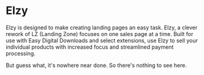 Elzy
===

Elzy is designed to make creating landing pages an easy task. Elzy, a clever rework of LZ (Landing Zone) focuses on one sales page at a time. Built for use with Easy Digital Downloads and select extensions, use Elzy to sell your individual products with increased focus and streamlined payment processing.

But guess what, it's nowhere near done. So there's nothing to see here.
